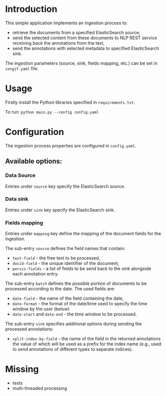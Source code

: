 # Introduction

This simple application implements an ingestion process to: 
- retrieve the documents from a specified ElasticSearch source,
- send the selected content from these documents to NLP REST service receiving back the annotations from the text,
- send the annotations with selected metadata to specified ElasticSearch sink.

The ingestion parameters (source, sink, fields mapping, etc.) can be set in `congif.yaml` file.


# Usage

Firstly install the Python libraries specified in `requirements.txt`.

To run:
`python main.py --config config.yaml`


# Configuration
The ingestion process properties are configured in `config.yaml`.

## Available options:

### Data Source
Entries under `source` key specify the ElasticSearch source.

### Data sink
Entries under `sink` key specify the ElasticSearch sink.

### Fields mapping
Entries under `mapping` key define the mapping of the document fields for the ingestion.

The sub-entry `source` defines the field names that contain:
- `text-field` - the free text to be processed, 
- `docid-field` - the unique identifier of the document,
- `persis-fields` - a list of fields to be send back to the sink alongside each annotation entry.

The sub-entry `batch` defines the possible portion of documents to be processed according to the date. The used fields are:
- `date-field` - the name of the field containing the date,
- `date-format` - the format of the date/time used to specify the time window by the user (below)
- `date-start` and `date-end` - the time window to be processed.

The sub-entry `sink` specifies additional options during sending the processed annotations:
- `split-index-by-field` - the name of the field in the returned annotations the value of which will be used as a prefix for the index name (e.g., used to send annotations of different types to separate indices).


# Missing
- tests
- multi-threaded processing
